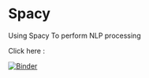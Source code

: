 # Spacy
Using Spacy To perform NLP processing


Click here :

[![Binder](https://mybinder.org/badge_logo.svg)](https://mybinder.org/v2/gh/ismailyou/Spacy/main?filepath=spacy.ipynb)

